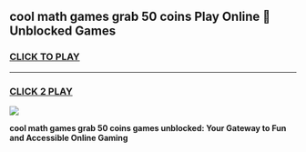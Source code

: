 
## cool math games grab 50 coins Play Online 👋 Unblocked Games
<h3>
<a href="https://news.freeplayer.one?title=cool_math_games_grab_50_coins&ref=17CMG">CLICK TO PLAY</a></h3>
<hr>

<h3>
<a href="https://news.freeplayer.one?title=cool_math_games_grab_50_coins&ref=17CMG">CLICK 2 PLAY</a>
  
</h3>

<a href="https://news.freeplayer.one?title=cool_math_games_grab_50_coins&ref=17CMG/"><img src="https://clearcache.store/games.png"></a>


**cool math games grab 50 coins games unblocked: Your Gateway to Fun and Accessible Online Gaming**
